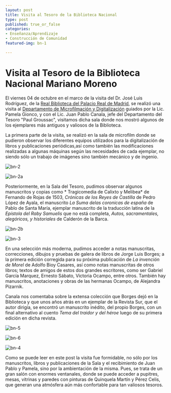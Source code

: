 ```yaml
---
layout: post
title: Visita al Tesoro de la Biblioteca Nacional
type: post
published: true_or_false
categories:
- Enseñanza/Aprendizaje
- Construcción de Comunidad
featured-img: bn-1

---
```


# Visita al Tesoro de la Biblioteca Nacional Mariano Moreno

El viernes 04 de octubre en el marco de la visita del Dr. José Luis Rodríguez, de la [Real Biblioteca del Palacio Real de Madrid](http://www.realbiblioteca.es/es), se realizó una visita al [Departamento de Microfilmación y Digitalización](https://www.bn.gov.ar/micrositios/multimedia/institucionales/departamento-de-microfilmacion-y-digitalizacion-de-la-biblioteca-nacional-mariano-moreno) guiados por la Lic. Pamela Gionco, y con el Lic. Juan Pablo Canala, jefe del Departamento del Tesoro "Paul Groussac", visitamos dicha sala donde nos mostró algunos de los ejemplares más antiguos y valiosos de la Biblioteca.

La primera parte de la visita, se realizó en la sala de microfilm donde se pudieron observar los diferentes equipos utilizados para la digitalización de libros y publicaciones periódicas,así como también las modificaciones realizadas a algunas máquinas según las necesidades de cada ejemplar, no siendo sólo un trabajo de imágenes sino también mecánico y de ingenio. 

![bn-2](/assets/img/posts/bn-2.jpg)

![bn-2a](/assets/img/posts/bn-2a.jpg)

Posteriormente, en la Sala del Tesoro, pudimos observar algunos manuscritos y copias como * Tragicomedia de Calixto y Melibea* de Fernando de Rojas de 1503, *Crónicas de los Reyes de Castilla* de Pedro López de Ayala, el manuscrito *La Suma delas coronicas de españa* de Pablo de Santa María, ejemplar manuscrito de la traducción latina de la *Epístola del Raby Samuelis* que no está completa,  *Autos, sacramentales, alegóricos, y historiales* de Calderón de la Barca.

![bn-2b](/assets/img/posts/bn-2.jpeg)

![bn-3](/assets/img/posts/bn-3.jpg)

En una selección más moderna, pudimos acceder a notas manuscritas, correcciones, dibujos y pruebas de galera de libros de Jorge Luis Borges; a la primera edición corregida para su próxima publicación de *La invención de Morel* de Adolfo Bioy Casares, así como notas manuscritas de otros libros; textos de amigos de estos dos grandes escritores, como ser Gabriel García Marquez, Ernesto Sábato, Victoria Ocampo, entre otros. También hay manuscritos, anotaciones y obras de las hermanas Ocampo, de Alejandra Pizarnik. 

Canala nos comentaba sobre la extensa colección que Borges dejó en la Biblioteca y que unos años atrás en un ejemplar de la Revista Sur, que el autor dirigía, se encontró un manuscrito inédito, del propio Borges, con un final alternativo al cuento *Tema del traidor y del héroe* luego de su primera edición en dicha revista. 

![bn-5](/assets/img/posts/bn-5.jpg)

![bn-6](/assets/img/posts/bn-6.jpg)

![bn-4](/assets/img/posts/bn-4.jpg)

Como se puede leer en este post la visita fue formidable, no sólo por los manuscritos, libros y publicaciones de la Sala y el recibimiento de Juan Pablo y Pamela, sino por la ambientación de la misma. Pues, se trata de un gran salón con enormes ventanales, donde se puede acceder a pupitres, mesas, vitrinas y paredes con pinturas de Quinquela Martín y Pérez Celis, que generan una atmósfera aún más confortable para tan valiosos tesoros.

